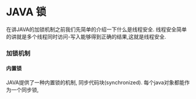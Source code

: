 # JAVA 锁

在讲JAVA的加锁机制之前我们先简单的介绍一下什么是线程安全. 线程安全简单的讲就是多个线程同时访问-写入能够得到正确的结果,这就是线程安全.

### 加锁机制

#### 内置锁

JAVA提供了一种内置锁的机制, 同步代码块(synchronized). 每个java对象都能作为一个同步锁,